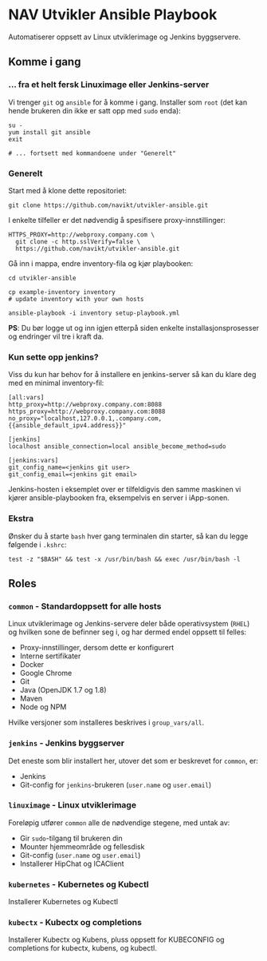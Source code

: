 NAV Utvikler Ansible Playbook
=============================

Automatiserer oppsett av Linux utviklerimage og Jenkins byggservere.

## Komme i gang

### ... fra et helt fersk Linuximage eller Jenkins-server

Vi trenger `git` og `ansible` for å komme i gang. Installer som `root` (det kan hende brukeren din ikke er satt opp med `sudo` enda):

```
su - 
yum install git ansible
exit

# ... fortsett med kommandoene under "Generelt" 
```


### Generelt

Start med å klone dette repositoriet:
```
git clone https://github.com/navikt/utvikler-ansible.git
```

I enkelte tilfeller er det nødvendig å spesifisere proxy-innstillinger:
```
HTTPS_PROXY=http://webproxy.company.com \
  git clone -c http.sslVerify=false \
  https://github.com/navikt/utvikler-ansible.git
```

Gå inn i mappa, endre inventory-fila og kjør playbooken:
```
cd utvikler-ansible

cp example-inventory inventory
# update inventory with your own hosts

ansible-playbook -i inventory setup-playbook.yml
```

**PS**: Du bør logge ut og inn igjen etterpå siden enkelte installasjonsprosesser og endringer vil tre i kraft da.

### Kun sette opp jenkins?

Viss du kun har behov for å installere en jenkins-server så kan du klare deg med en minimal inventory-fil:

```
[all:vars]
http_proxy=http://webproxy.company.com:8088
https_proxy=http://webproxy.company.com:8088
no_proxy="localhost,127.0.0.1,.company.com,{{ansible_default_ipv4.address}}"

[jenkins]
localhost ansible_connection=local ansible_become_method=sudo

[jenkins:vars]
git_config_name=<jenkins git user>
git_config_email=<jenkins git email>
```
Jenkins-hosten i eksemplet over er tilfeldigvis den samme maskinen vi kjører ansible-playbooken fra, 
eksempelvis en server i iApp-sonen.

### Ekstra

Ønsker du å starte `bash` hver gang terminalen din starter, så kan du legge følgende i `.kshrc`:

```
test -z "$BASH" && test -x /usr/bin/bash && exec /usr/bin/bash -l
```


## Roles

### `common` - Standardoppsett for alle hosts

Linux utviklerimage og Jenkins-servere deler både operativsystem (`RHEL`) og hvilken sone de befinner seg i, og har dermed endel oppsett til felles:

* Proxy-innstillinger, dersom dette er konfigurert
* Interne sertifikater
* Docker
* Google Chrome
* Git
* Java (OpenJDK 1.7 og 1.8)
* Maven
* Node og NPM

Hvilke versjoner som installeres beskrives i `group_vars/all`.

### `jenkins` - Jenkins byggserver

Det eneste som blir installert her, utover det som er beskrevet for `common`, er:

* Jenkins
* Git-config for `jenkins`-brukeren (`user.name` og `user.email`)

### `linuximage` - Linux utviklerimage

Foreløpig utfører `common` alle de nødvendige stegene, med untak av:

* Gir `sudo`-tilgang til brukeren din
* Mounter hjemmeområde og fellesdisk
* Git-config (`user.name` og `user.email`)
* Installerer HipChat og ICAClient

### `kubernetes` - Kubernetes og Kubectl

Installerer Kubernetes og Kubectl

### `kubectx` - Kubectx og completions

Installerer Kubectx og Kubens, pluss oppsett for KUBECONFIG og completions for kubectx, kubens, og kubectl.

